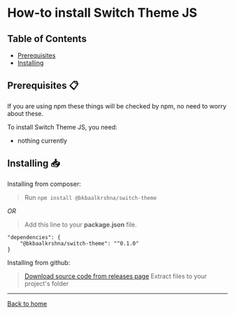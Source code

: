 <link rel="stylesheet" href="https://puneetgopinath.github.io/css/main.css" />

# How-to install Switch Theme JS

## Table of Contents

 * [Prerequisites](#prerequisites)
 * [Installing](#installing)

<h2><a name="prerequisites">Prerequisites 📋</a></h2>

If you are using npm these things will be checked by npm, no need to worry about these.

To install Switch Theme JS, you need:
- nothing currently

<h2><a name="installing">Installing 📥</a></h2>

Installing from composer:
> Run `npm install @bkbaalkrshna/switch-theme`

*OR*

> Add this line to your **package.json** file.

```
"dependencies": {
    "@bkbaalkrshna/switch-theme": "^0.1.0"
}
```

Installing from github:
> [Download source code from releases page](https://github.com/PuneetGopinath/switch-theme-js/releases/)
> Extract files to your project's folder

---------------------------------------------------------------------

[Back to home](README.md)
